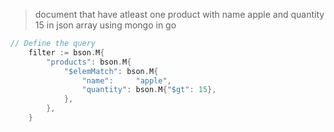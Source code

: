 


> document that have atleast one product with name apple and quantity 15 in json array using mongo in go 

```go
// Define the query
	filter := bson.M{
		"products": bson.M{
			"$elemMatch": bson.M{
				"name":     "apple",
				"quantity": bson.M{"$gt": 15},
			},
		},
	}
```
